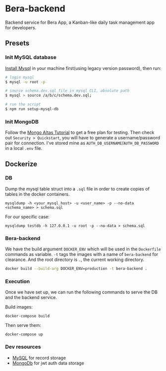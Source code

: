 # Bera-backend

Backend service for Bera App, a Kanban-like daily task management app for developers.

## Presets

### Init MySQL database

[Install Mysql](https://dev.mysql.com/downloads/mysql/) in your machine first(using legacy version password), then run:

```bash
# login mysql
$ mysql -u root -p

# source schema.dev.sql file in mysql CLI, absolute path
$ mysql > source /a/b/c/schema.dev.sql;

# run the script
$ npm run setup-mysql-db
```

### Init MongoDB

Follow the [Mongo Altas Tutorial](https://cloud.mongodb.com/) to get a free plan for testing. Then check out `Security > Quickstart`, you will have to generate a username/password pair for connection. I've stored mine as `AUTH_DB_USERNAME`/`AUTH_DB_PASSWORD` in a local `.env` file.


## Dockerize

### DB

Dump the mysql table struct into a `.sql` file in order to create copies of tables in the docker containers.

```
mysqldump -h <your_mysql_host> -u <user_name> -p --no-data <schema_name> > schema.sql
```
For our specific case:
```
mysqldump testdb -h 127.0.0.1 -u root -p --no-data > schema.sql
```

### Bera-backend

We have the build argument `DOCKER_ENV` which will be used in the `Dockerfile` commands as variable. `-t` tags the images with a name of `bera-backend` for clearance. And the root directory is `.`, the current working directory.
```bash
docker build --build-arg DOCKER_ENV=production -t bera-backend .
```

### Execution

Once we have set up, we can run the following commands to serve the DB and the backend service.

Build images:
```
docker-compose build
```

Then serve them:
```
docker-compose up
```


### Dev resources
- [MySQL](https://www.db4free.net/) for record storage
- [MongoDb](https://www.mongodb.com/cloud/atlas) for jwt auth data storage